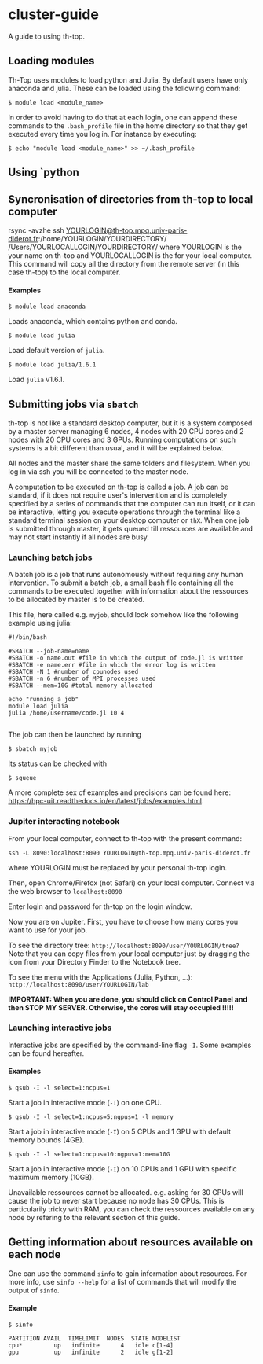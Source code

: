 # cluster-guide
A guide to using th-top.

## Loading modules

Th-Top uses modules to load python and Julia. By default users have only anaconda and julia.
These can be loaded using the following command:
```shell
$ module load <module_name>
```

In order to avoid having to do that at each login, one can append these commands to the `.bash_profile` file in the home directory so that they get executed every time you log in. For instance by executing:
```shell
$ echo "module load <module_name>" >> ~/.bash_profile
```

## Using `python


## Syncronisation of directories from th-top to local computer
rsync -avzhe ssh YOURLOGIN@th-top.mpq.univ-paris-diderot.fr:/home/YOURLOGIN/YOURDIRECTORY/ /Users/YOURLOCALLOGIN/YOURDIRECTORY/
where YOURLOGIN is the your name on th-top and YOURLOCALLOGIN is the for your local computer.
This command will copy all the directory from the remote server (in this case th-top) to the local computer.


#### Examples
```shell
$ module load anaconda
```
Loads anaconda, which contains python and conda.

```shell
$ module load julia
```
Load default version of `julia`.

```shell
$ module load julia/1.6.1
```
Load `julia` v1.6.1.

## Submitting jobs via `sbatch`
th-top is not like a standard desktop computer, but it is a system composed by a master server managing 6 nodes, 4 nodes with 20 CPU cores and 2 nodes with 20 CPU cores and 3 GPUs.
Running computations on such systems is a bit different than usual, and it will be explained below.

All nodes and the master share the same folders and filesystem.
When you log in via ssh you will be connected to the master node.

A computation to be executed on th-top is called a job. A job can be standard, if it does not require user's intervention and is completely specified by a series of commands that the computer can run itself, or it can be interactive, letting you execute operations through the terminal like a standard terminal session on your desktop computer or `thX`. When one job is submitted through master, it gets queued till ressources are available and may not start instantly if all nodes are busy.


### Launching batch jobs

A batch job is a job that runs autonomously without requiring any human intervention. To submit a batch job, a small bash file containing all the commands to be executed together with information about the ressources to be allocated by master is to be created.

This file, here called e.g. `myjob`, should look somehow like the following example using julia:
```
#!/bin/bash

#SBATCH --job-name=name 
#SBATCH -o name.out #file in which the output of code.jl is written
#SBATCH -e name.err #file in which the error log is written
#SBATCH -N 1 #number of cpunodes used 
#SBATCH -n 6 #number of MPI processes used
#SBATCH --mem=10G #total memory allocated

echo "running a job"
module load julia
julia /home/username/code.jl 10 4


```

The job can then be launched by running
```shell
$ sbatch myjob
```
Its status can be checked with
```shell
$ squeue
```
A more complete sex of examples and precisions can be found here: https://hpc-uit.readthedocs.io/en/latest/jobs/examples.html.

### Jupiter interacting notebook 

From your local computer, connect to th-top with the present command:
```
ssh -L 8090:localhost:8090 YOURLOGIN@th-top.mpq.univ-paris-diderot.fr
```
where YOURLOGIN must be replaced by your personal th-top login.

Then, open Chrome/Firefox (not Safari) on your local computer.
Connect via the web browser to `localhost:8090`

Enter login and password for th-top on the login window.

Now you are on Jupiter. 
First, you have to choose how many cores you want to use for your job.

To see the directory tree: `http://localhost:8090/user/YOURLOGIN/tree?`
Note that you can copy files from your local computer just by dragging the icon from your Directory Finder to the Notebook tree.

To see the menu with the Applications (Julia, Python, ...): `http://localhost:8090/user/YOURLOGIN/lab`

**IMPORTANT: When you are done, you should click on Control Panel and then STOP MY SERVER.
Otherwise, the cores will stay occupied !!!!!**  

### Launching interactive jobs

Interactive jobs are specified by the command-line flag `-I`. Some examples can be found hereafter.

#### Examples
```shell
$ qsub -I -l select=1:ncpus=1
```
Start a job in interactive mode (`-I`) on one CPU.

```shell
$ qsub -I -l select=1:ncpus=5:ngpus=1 -l memory
```
Start a job in interactive mode (`-I`) on 5 CPUs and 1 GPU with default memory bounds (4GB).

```shell
$ qsub -I -l select=1:ncpus=10:ngpus=1:mem=10G
```
Start a job in interactive mode (`-I`) on 10 CPUs and 1 GPU with specific maximum memory (10GB).

Unavailable ressources cannot be allocated. e.g. asking for 30 CPUs will cause the job to never start because no node has 30 CPUs.
This is particularily tricky with RAM, you can check the ressources available on any node by refering to the relevant section of this guide.

## Getting information about resources available on each node

One can use the command `sinfo` to gain information about resources. For more info, use `sinfo --help` for a list of commands that will modify the output of `sinfo`.

#### Example
```shell
$ sinfo 

PARTITION AVAIL  TIMELIMIT  NODES  STATE NODELIST
cpu*         up   infinite      4   idle c[1-4]
gpu          up   infinite      2   idle g[1-2]
```
